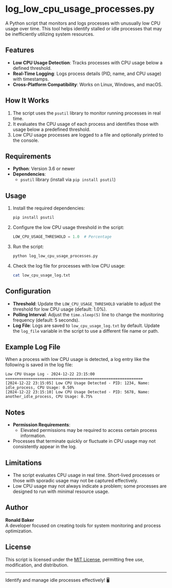 
# log_low_cpu_usage_processes.py

A Python script that monitors and logs processes with unusually low CPU usage over time. This tool helps identify stalled or idle processes that may be inefficiently utilizing system resources.

## Features

- **Low CPU Usage Detection**: Tracks processes with CPU usage below a defined threshold.
- **Real-Time Logging**: Logs process details (PID, name, and CPU usage) with timestamps.
- **Cross-Platform Compatibility**: Works on Linux, Windows, and macOS.

## How It Works

1. The script uses the `psutil` library to monitor running processes in real time.
2. It evaluates the CPU usage of each process and identifies those with usage below a predefined threshold.
3. Low CPU usage processes are logged to a file and optionally printed to the console.

## Requirements

- **Python**: Version 3.6 or newer
- **Dependencies**:
  - `psutil` library (install via `pip install psutil`)

## Usage

1. Install the required dependencies:
   ```bash
   pip install psutil
   ```

2. Configure the low CPU usage threshold in the script:
   ```python
   LOW_CPU_USAGE_THRESHOLD = 1.0  # Percentage
   ```

3. Run the script:
   ```bash
   python log_low_cpu_usage_processes.py
   ```

4. Check the log file for processes with low CPU usage:
   ```bash
   cat low_cpu_usage_log.txt
   ```

## Configuration

- **Threshold**: Update the `LOW_CPU_USAGE_THRESHOLD` variable to adjust the threshold for low CPU usage (default: 1.0%).
- **Polling Interval**: Adjust the `time.sleep(5)` line to change the monitoring frequency (default: 5 seconds).
- **Log File**: Logs are saved to `low_cpu_usage_log.txt` by default. Update the `log_file` variable in the script to use a different file name or path.

## Example Log File

When a process with low CPU usage is detected, a log entry like the following is saved in the log file:

```
Low CPU Usage Log - 2024-12-22 23:15:00
============================================================
[2024-12-22 23:15:05] Low CPU Usage Detected - PID: 1234, Name: idle_process, CPU Usage: 0.50%
[2024-12-22 23:15:10] Low CPU Usage Detected - PID: 5678, Name: another_idle_process, CPU Usage: 0.75%
```

## Notes

- **Permission Requirements**:
  - Elevated permissions may be required to access certain process information.
- Processes that terminate quickly or fluctuate in CPU usage may not consistently appear in the log.

## Limitations

- The script evaluates CPU usage in real time. Short-lived processes or those with sporadic usage may not be captured effectively.
- Low CPU usage may not always indicate a problem; some processes are designed to run with minimal resource usage.

## Author

**Ronald Baker**  
A developer focused on creating tools for system monitoring and process optimization.

## License

This script is licensed under the [MIT License](LICENSE), permitting free use, modification, and distribution.

---

Identify and manage idle processes effectively! 🖥️
```
